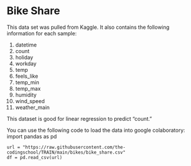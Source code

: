 
# Bike Share
This data set was pulled from Kaggle. It also contains the following information for each sample:
1. datetime
2. count
3. holiday
4. workday
5. temp
6. feels_like
7. temp_min
8. temp_max
9. humidity
10. wind_speed
11. weather_main

This dataset is good for linear regression to predict “count.”

You can use the following code to load the data into google colaboratory:
import pandas as pd
```
url = "https://raw.githubusercontent.com/the-codingschool/TRAIN/main/bikes/bike_share.csv"
df = pd.read_csv(url)
```
